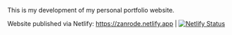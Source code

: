 This is my development of my personal portfolio website.

Website published via Netlify: https://zanrode.netlify.app | [![Netlify Status](https://api.netlify.com/api/v1/badges/6a98f5d4-8d08-4570-8fa5-4026856b196c/deploy-status)](https://app.netlify.com/sites/zanrode/deploys)
